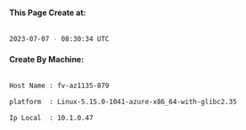 
   
#### This Page Create at:

```bash

2023-07-07 - 08:30:34 UTC

```

#### Create By Machine:

```bash

Host Name : fv-az1135-879

platform  : Linux-5.15.0-1041-azure-x86_64-with-glibc2.35

Ip Local  : 10.1.0.47

```

